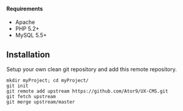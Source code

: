 #### Requirements
* Apache
* PHP 5.2+
* MySQL 5.5+

## Installation
Setup your own clean git repository and add this remote repository.

```git
mkdir myProject; cd myProject/
git init
git remote add upstream https://github.com/Ator9/UX-CMS.git
git fetch upstream
git merge upstream/master
```
